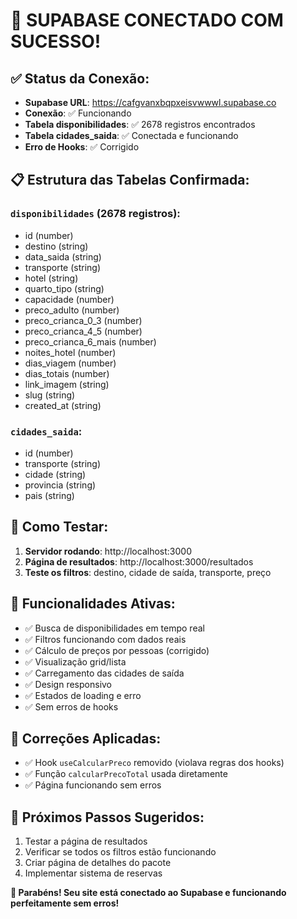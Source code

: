 # 🎉 SUPABASE CONECTADO COM SUCESSO!

## ✅ Status da Conexão:
- **Supabase URL**: https://cafgvanxbqpxeisvwwwl.supabase.co
- **Conexão**: ✅ Funcionando
- **Tabela disponibilidades**: ✅ 2678 registros encontrados
- **Tabela cidades_saida**: ✅ Conectada e funcionando
- **Erro de Hooks**: ✅ Corrigido

## 📋 Estrutura das Tabelas Confirmada:

### `disponibilidades` (2678 registros):
- id (number)
- destino (string)
- data_saida (string)
- transporte (string)
- hotel (string)
- quarto_tipo (string)
- capacidade (number)
- preco_adulto (number)
- preco_crianca_0_3 (number)
- preco_crianca_4_5 (number)
- preco_crianca_6_mais (number)
- noites_hotel (number)
- dias_viagem (number)
- dias_totais (number)
- link_imagem (string)
- slug (string)
- created_at (string)

### `cidades_saida`:
- id (number)
- transporte (string)
- cidade (string)
- provincia (string)
- pais (string)

## 🚀 Como Testar:

1. **Servidor rodando**: http://localhost:3000
2. **Página de resultados**: http://localhost:3000/resultados
3. **Teste os filtros**: destino, cidade de saída, transporte, preço

## 🎯 Funcionalidades Ativas:
- ✅ Busca de disponibilidades em tempo real
- ✅ Filtros funcionando com dados reais
- ✅ Cálculo de preços por pessoas (corrigido)
- ✅ Visualização grid/lista
- ✅ Carregamento das cidades de saída
- ✅ Design responsivo
- ✅ Estados de loading e erro
- ✅ Sem erros de hooks

## 🔧 Correções Aplicadas:
- ✅ Hook `useCalcularPreco` removido (violava regras dos hooks)
- ✅ Função `calcularPrecoTotal` usada diretamente
- ✅ Página funcionando sem erros

## 📱 Próximos Passos Sugeridos:
1. Testar a página de resultados
2. Verificar se todos os filtros estão funcionando
3. Criar página de detalhes do pacote
4. Implementar sistema de reservas

**🎊 Parabéns! Seu site está conectado ao Supabase e funcionando perfeitamente sem erros!** 